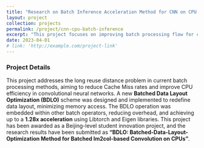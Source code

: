 ```yaml
---
title: "Research on Batch Inference Acceleration Method for CNN on CPU Platform"
layout: project
collection: projects
permalink: /project/cnn-cpu-batch-inference
excerpt: "This project focuses on improving batch processing flow for convolution and pooling operations in CNN, reducing Cache Miss rate, and enhancing CPU computational efficiency."
date: 2023-04-01
# link: 'http://example.com/project-link'
---
```


### Project Details

This project addresses the long reuse distance problem in current batch processing methods, aiming to reduce Cache Miss rates and improve CPU efficiency in convolutional neural networks. A new **Batched Data Layout Optimization (BDLO)** scheme was designed and implemented to redefine data layout, minimizing memory access. The BDLO operation was embedded within other batch operators, reducing overhead, and achieving up to a **1.28x acceleration** using Libtorch and Eigen libraries. This project has been awarded as a Beijing-level student innovation project, and the research results have been submitted as **“BDLO: Batched-Data-Layout-Optimization Method for Batched Im2col-based Convolution on CPUs”**.
